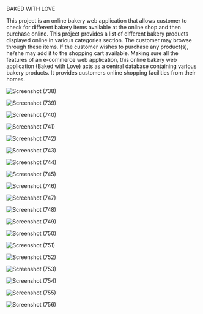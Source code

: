 BAKED WITH LOVE

This project is an online bakery web application that allows customer to check for different bakery items available at the online shop and then purchase online. This project provides a list of different bakery products displayed online in various categories section. The customer may browse through these items. If the customer wishes to purchase any product(s), he/she may add it to the shopping cart available. Making sure all the features of an e-commerce web application, this online bakery web application (Baked with Love) acts as a central database containing various bakery products. It provides customers online shopping facilities from their homes.

![Screenshot (738)](https://user-images.githubusercontent.com/86891066/162678938-9f20bd34-b7dc-48c1-8b3d-c70daed28430.png)

![Screenshot (739)](https://user-images.githubusercontent.com/86891066/162679078-169492e6-76da-4eea-be98-60eb84e4f7ec.png)

![Screenshot (740)](https://user-images.githubusercontent.com/86891066/162679099-e625b785-2d97-402d-8393-2d0bf33843de.png)

![Screenshot (741)](https://user-images.githubusercontent.com/86891066/162679139-77ee75c1-f188-45c6-b6ee-9cead4cac193.png)

![Screenshot (742)](https://user-images.githubusercontent.com/86891066/162679150-2af87b75-1f61-413c-b604-a3dfd3a26e09.png)

![Screenshot (743)](https://user-images.githubusercontent.com/86891066/162679161-b6d8d3ff-eb5b-4965-88c4-ba031a902b97.png)

![Screenshot (744)](https://user-images.githubusercontent.com/86891066/162679170-f8ca3861-4aad-400e-8ec8-9794b810bf84.png)

![Screenshot (745)](https://user-images.githubusercontent.com/86891066/162679194-969f96b1-b2c3-4a54-8078-5032106daccc.png)

![Screenshot (746)](https://user-images.githubusercontent.com/86891066/162679220-5d82f6a8-aa08-4dc6-a647-bf3c46e20b3d.png)

![Screenshot (747)](https://user-images.githubusercontent.com/86891066/162679241-d809e470-6a6c-4d46-98a0-6808b665c768.png)

![Screenshot (748)](https://user-images.githubusercontent.com/86891066/162679259-1cd747e8-f2f8-4dc1-935d-4ac2cbdf96ce.png)

![Screenshot (749)](https://user-images.githubusercontent.com/86891066/162679282-24d423f5-2327-41d2-bb45-cee0bede8d8a.png)

![Screenshot (750)](https://user-images.githubusercontent.com/86891066/162679309-b82d9553-19f1-4ce3-8c43-c079ce9ea6b4.png)

![Screenshot (751)](https://user-images.githubusercontent.com/86891066/162679330-d6f231fc-fef6-4526-b3dc-7d51be0c4842.png)

![Screenshot (752)](https://user-images.githubusercontent.com/86891066/162679348-1114fc74-bb2e-4535-a612-67df96fbddd8.png)

![Screenshot (753)](https://user-images.githubusercontent.com/86891066/162679372-671dfb61-f5f6-408b-8fbb-3c1c214572fc.png)

![Screenshot (754)](https://user-images.githubusercontent.com/86891066/162679383-6c4bee0a-f300-40de-a50a-d7478748ea8a.png)

![Screenshot (755)](https://user-images.githubusercontent.com/86891066/162679405-253f9ed7-8002-407d-9798-9a8b59718255.png)

![Screenshot (756)](https://user-images.githubusercontent.com/86891066/162679423-7dac2c2d-38b5-437d-add3-e172ad7dc1dd.png)
